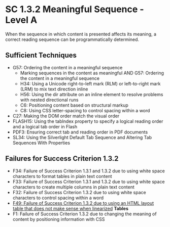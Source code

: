 # SC 1.3.2 Meaningful Sequence - Level A

When the sequence in which content is presented affects its meaning, a correct reading sequence can be programmatically determined.

## Sufficient Techniques

- G57: Ordering the content in a meaningful sequence
  - Marking sequences in the content as meaningful AND G57: Ordering the content in a meaningful sequence
  - H34: Using a Unicode right-to-left mark (RLM) or left-to-right mark (LRM) to mix text direction inline
  - H56: Using the dir attribute on an inline element to resolve problems with nested directional runs
  - C6: Positioning content based on structural markup
  - C8: Using CSS letter-spacing to control spacing within a word
- C27: Making the DOM order match the visual order
- FLASH15: Using the tabIndex property to specify a logical reading order and a logical tab order in Flash
- PDF3: Ensuring correct tab and reading order in PDF documents
- SL34: Using the Silverlight Default Tab Sequence and Altering Tab Sequences With Properties


## Failures for Success Criterion 1.3.2

- F34: Failure of Success Criterion 1.3.1 and 1.3.2 due to using white space characters to format tables in plain text content
- F33: Failure of Success Criterion 1.3.1 and 1.3.2 due to using white space characters to create multiple columns in plain text content
- F32: Failure of Success Criterion 1.3.2 due to using white space characters to control spacing within a word
- [F49: Failure of Success Criterion 1.3.2 due to using an HTML layout table that does not make sense when linearized](f49.md) **Tables**
- F1: Failure of Success Criterion 1.3.2 due to changing the meaning of content by positioning information with CSS

